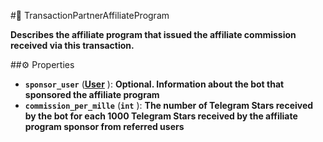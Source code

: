 #🔮 TransactionPartnerAffiliateProgram

**Describes the affiliate program that issued the affiliate commission received via this transaction.**

##⚙️ Properties

- **`sponsor_user`** (**[User](User.md)** ): **Optional. Information about the bot that sponsored the affiliate program**
- **`commission_per_mille`** (**`int`** ): **The number of Telegram Stars received by the bot for each 1000 Telegram Stars received by the affiliate program sponsor from referred users**
